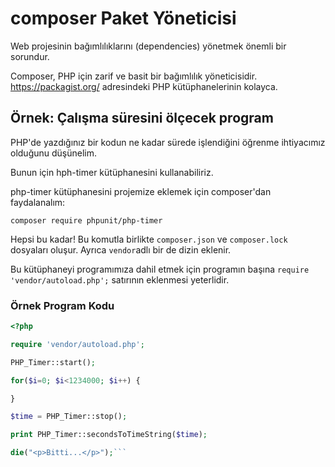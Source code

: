 # composer Paket Yöneticisi

Web projesinin bağımlılıklarını (dependencies) yönetmek önemli bir sorundur.

Composer, PHP için zarif ve basit bir bağımlılık yöneticisidir. https://packagist.org/ adresindeki PHP kütüphanelerinin kolayca. 



## Örnek: Çalışma süresini ölçecek program

PHP'de yazdığınız bir kodun ne kadar sürede işlendiğini öğrenme ihtiyacımız olduğunu düşünelim.

Bunun için hph-timer kütüphanesini kullanabiliriz.

php-timer kütüphanesini projemize eklemek için composer'dan faydalanalım:

```composer require phpunit/php-timer```

Hepsi bu kadar! Bu komutla birlikte ```composer.json``` ve ```composer.lock``` dosyaları oluşur. Ayrıca ```vendor```adlı bir de dizin eklenir.

Bu kütüphaneyi programımıza dahil etmek için programın başına ```require 'vendor/autoload.php';``` satırının eklenmesi yeterlidir.

### Örnek Program Kodu

```PHP
<?php

require 'vendor/autoload.php';

PHP_Timer::start();

for($i=0; $i<1234000; $i++) {

}

$time = PHP_Timer::stop();

print PHP_Timer::secondsToTimeString($time);

die("<p>Bitti...</p>");```



